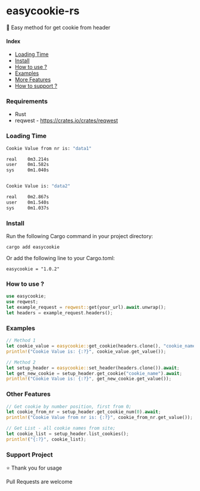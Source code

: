 # easycookie-rs
📌 Easy method for get cookie from header

#### Index
- [Loading Time](https://github.com/Klubuntu/easycookie-rs/#loading-time)
- [Install](https://github.com/Klubuntu/easycookie-rs/#install)
- [How to use ?](https://github.com/Klubuntu/easycookie-rs/#how-to-use-)
- [Examples](https://github.com/Klubuntu/easycookie-rs/#examples)
- [More Features](https://github.com/Klubuntu/easycookie-rs/#other-features)
- [How to support ?](https://github.com/Klubuntu/easycookie-rs/#support-project)

### Requirements
- Rust
- reqwest - https://crates.io/crates/reqwest

### Loading Time
```bash
Cookie Value from nr is: "data1"

real    0m3.214s
user    0m1.582s
sys     0m1.040s


Cookie Value is: "data2"

real    0m2.867s
user    0m1.540s
sys     0m1.037s
```

### Install
Run the following Cargo command in your project directory:


`cargo add easycookie`

Or add the following line to your Cargo.toml:

`easycookie = "1.0.2"`


### How to use ?
```rust
use easycookie;
use reqwest;
let example_request = reqwest::get(your_url).await.unwrap();
let headers = example_request.headers();
```

### Examples
```rust
// Method 1
let cookie_value = easycookie::get_cookie(headers.clone(), "cookie_name").await;
println!("Cookie Value is: {:?}", cookie_value.get_value());
```
```rust
// Method 2
let setup_header = easycookie::set_header(headers.clone()).await;
let get_new_cookie = setup_header.get_cookie("cookie_name").await;
println!("Cookie Value is: {:?}", get_new_cookie.get_value());
```

### Other Features
```rust
// Get cookie by number position, first from 0;
let cookie_from_nr = setup_header.get_cookie_num(0).await;
println!("Cookie Value from nr is: {:?}", cookie_from_nr.get_value());

// Get List - all cookie names from site;
let cookie_list = setup_header.list_cookies();
println!("{:?}", cookie_list);
```

### Support Project

:star: Thank you for usage

Pull Requests are welcome 
